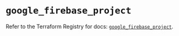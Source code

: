 # `google_firebase_project`

Refer to the Terraform Registry for docs: [`google_firebase_project`](https://registry.terraform.io/providers/hashicorp/google-beta/6.49.3/docs/resources/google_firebase_project).
